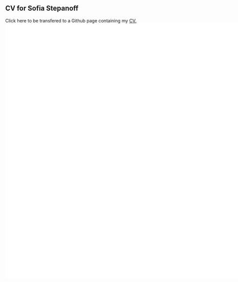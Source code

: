 ## CV for Sofia Stepanoff

Click here to be transfered to a Github page containing my <a href="SofiaStepanoffCV12_31.pdf" target="_blank">CV.</a> 
<embed src="SofiaStepanoffCV12_31.pdf" width="1000%" height="800px"/>
